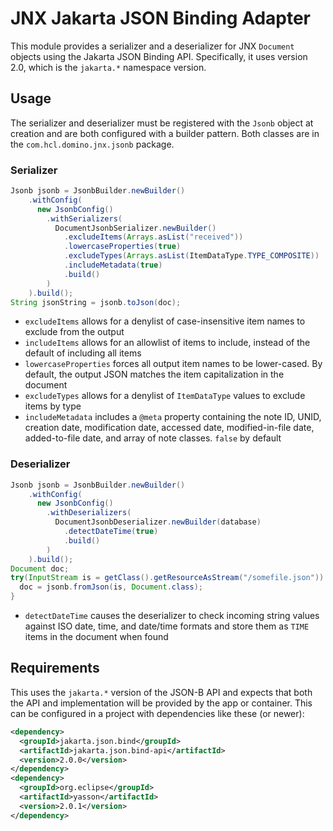 # JNX Jakarta JSON Binding Adapter

This module provides a serializer and a deserializer for JNX `Document` objects using the Jakarta JSON Binding API. Specifically, it uses version 2.0, which is the `jakarta.*` namespace version.

## Usage

The serializer and deserializer must be registered with the `Jsonb` object at creation and are both configured with a builder pattern. Both classes are in the `com.hcl.domino.jnx.jsonb` package.

### Serializer

```java
Jsonb jsonb = JsonbBuilder.newBuilder()
    .withConfig(
      new JsonbConfig()
        .withSerializers(
          DocumentJsonbSerializer.newBuilder()
            .excludeItems(Arrays.asList("received"))
            .lowercaseProperties(true)
            .excludeTypes(Arrays.asList(ItemDataType.TYPE_COMPOSITE))
            .includeMetadata(true)
            .build()
        )
    ).build();
String jsonString = jsonb.toJson(doc);
```

- `excludeItems` allows for a denylist of case-insensitive item names to exclude from the output
- `includeItems` allows for an allowlist of items to include, instead of the default of including all items
- `lowercaseProperties` forces all output item names to be lower-cased. By default, the output JSON matches the item capitalization in the document
- `excludeTypes` allows for a denylist of `ItemDataType` values to exclude items by type
- `includeMetadata` includes a `@meta` property containing the note ID, UNID, creation date, modification date, accessed date, modified-in-file date, added-to-file date, and array of note classes. `false` by default

### Deserializer

```java
Jsonb jsonb = JsonbBuilder.newBuilder()
    .withConfig(
      new JsonbConfig()
        .withDeserializers(
          DocumentJsonbDeserializer.newBuilder(database)
            .detectDateTime(true)
            .build()
        )
    ).build();
Document doc;
try(InputStream is = getClass().getResourceAsStream("/somefile.json")) {
  doc = jsonb.fromJson(is, Document.class);
}
```

- `detectDateTime` causes the deserializer to check incoming string values against ISO date, time, and date/time formats and store them as `TIME` items in the document when found

## Requirements

This uses the `jakarta.*` version of the JSON-B API and expects that both the API and implementation will be provided by the app or container. This can be configured in a project with dependencies like these (or newer):

```xml
<dependency>
  <groupId>jakarta.json.bind</groupId>
  <artifactId>jakarta.json.bind-api</artifactId>
  <version>2.0.0</version>
</dependency>
<dependency>
  <groupId>org.eclipse</groupId>
  <artifactId>yasson</artifactId>
  <version>2.0.1</version>
</dependency>
```
